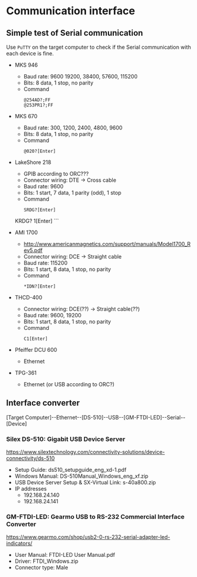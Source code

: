 # Communication interface

## Simple test of Serial communication

Use `PuTTY` on the target computer to check if the Serial communication with each device is fine.

* MKS 946
    * Baud rate: 9600 19200, 38400, 57600, 115200
    * Bits: 8 data, 1 stop, no parity
    * Command
        ```
        @254AD?;FF
        @253PR1?;FF
        ```

* MKS 670
    * Baud rate: 300, 1200, 2400, 4800, 9600
    * Bits: 8 data, 1 stop, no parity
    * Command
        ```
        @020?[Enter]
        ```

* LakeShore 218
    * GPIB according to ORC???
    * Connector wiring: DTE -> Cross cable
    * Baud rate: 9600
    * Bits: 1 start, 7 data, 1 parity (odd), 1 stop
    * Command
        ```
        SRDG?[Enter]
	KRDG? 1[Enter]
        ```

* AMI 1700
    * http://www.americanmagnetics.com/support/manuals/Model1700_Rev5.pdf
    * Connector wiring: DCE -> Straight cable
    * Baud rate: 115200
    * Bits: 1 start, 8 data, 1 stop, no parity
    * Command
        ```
        *IDN?[Enter]
        ```

* THCD-400
    * Connector wiring: DCE(??) -> Straight cable(??)
    * Baud rate: 9600, 19200
    * Bits: 1 start, 8 data, 1 stop, no parity
    * Command
        ```
        C1[Enter]
        ```

* Pfeiffer DCU 600
    * Ethernet

* TPG-361
    * Ethernet (or USB according to ORC?)


## Interface converter

[Target Computer]--Ethernet--[DS-510]--USB--[GM-FTDI-LED]--Serial--[Device]

### Silex DS-510: Gigabit USB Device Server

https://www.silextechnology.com/connectivity-solutions/device-connectivity/ds-510

* Setup Guide: ds510_setupguide_eng_xd-1.pdf
* Windows Manual: DS-510Manual_Windows_eng_xf.zip
* USB Device Server Setup & SX-Virtual Link: s-40a800.zip
* IP addresses
    - 192.168.24.140
    - 192.168.24.141

### GM-FTDI-LED: Gearmo USB to RS-232 Commercial Interface Converter

https://www.gearmo.com/shop/usb2-0-rs-232-serial-adapter-led-indicators/

* User Manual: FTDI-LED User Manual.pdf
* Driver: FTDI_Windows.zip
* Connector type: Male

